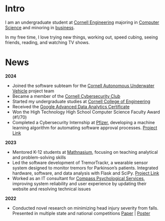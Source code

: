 # Intro

I am an undergraduate student at [Cornell Engineering](https://www.engineering.cornell.edu/) majoring in [Computer Science](https://www.cs.cornell.edu/) and minoring in [business](https://business.cornell.edu/programs/undergraduate/minors/business-engineers/).

In my free time, I love trying new things, working out, speed cubing, seeing friends, reading, and watching TV shows.

# **News**

**2024**
- Joined the software subteam for the [Cornell Autonomous Underwater Vehicle](https://cuauv.org/) project team
- Became a member of the [Cornell Cybersecurity Club](https://cornellcyber.club/)
- Started my undergraduate studies at [Cornell College of Engineering](https://www.engineering.cornell.edu/)
- Received the [Google Advanced Data Analytics Certificate](https://www.coursera.org/professional-certificates/google-advanced-data-analytics)
- Won the High Technology High School Computer Science Faculty Award (#1/70)
- Completed a Cybersecurity Internship at [Pfizer](https://www.pfizer.com/), developing a machine learning algorithm for automating software approval processes. [Project Link](https://drive.google.com/file/d/1YrOROcWPSz-aJ1vd-0MpA7APIz8_jHRS/view?usp=sharing)

**2023**
- Mentored K-12 students at [Mathnasium](https://www.mathnasium.com/), focusing on teaching analytical and problem-solving skills
- Led the software development of TremorTrackr, a wearable sensor system designed to monitor tremors for Parkinson’s patients. Integrated hardware, software, and data analysis with Flask and SciPy. [Project Link](https://drive.google.com/file/d/1wY2wYA9lL9wg6kHggdBuMoolQyTB409-/view?usp=sharing)
- Worked as an IT consultant for [Compass Psychological Services](https://compasspsychnj.com/), improving system reliability and user experience by updating their website and resolving technical issues



**2022**
- Conducted novel research on minimizing head injury severity from falls. Presented in multiple state and national competitions [Paper](https://drive.google.com/file/d/1y4YNDAyWeJ02X8ZVRsGrgaTDKFc2r88H/view?usp=sharing) | [Poster](https://drive.google.com/file/d/1E__mxCfKJjP5b3twAkSi8eGrBDWYmOS3/view?usp=sharing)

